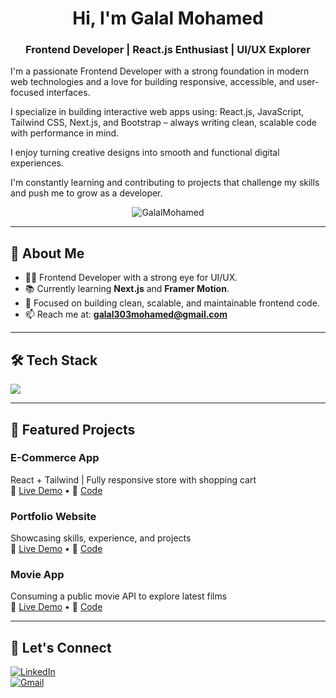 <h1 align="center">Hi, I'm Galal Mohamed</h1>
<h3 align="center">Frontend Developer | React.js Enthusiast | UI/UX Explorer</h3>

I'm a passionate Frontend Developer with a strong foundation in modern web technologies and a love for building responsive, accessible, and user-focused interfaces.

I specialize in building interactive web apps using: React.js, JavaScript, Tailwind CSS, Next.js, and Bootstrap – always writing clean, scalable code with performance in mind.

I enjoy turning creative designs into smooth and functional digital experiences.

I'm constantly learning and contributing to projects that challenge my skills and push me to grow as a developer.

<p align="center">
  <img src="https://komarev.com/ghpvc/?username=GalalMohamed&label=Profile%20views&color=0e75b6&style=flat" alt="GalalMohamed" />
</p>

---

## 🚀 About Me

- 👨‍💻 Frontend Developer with a strong eye for UI/UX.
- 📚 Currently learning **Next.js** and **Framer Motion**.
- 🧩 Focused on building clean, scalable, and maintainable frontend code.
- 📫 Reach me at: **galal303mohamed@gmail.com**

---

## 🛠️ Tech Stack

<p>
  <img src="https://skillicons.dev/icons?i=html,css,js,react,tailwind,bootstrap,git,github,vscode" />
</p>

---

## 🌟 Featured Projects

### E-Commerce App  
React + Tailwind | Fully responsive store with shopping cart  
🔗 [Live Demo](https://your-live-demo-link.com) • 🔗 [Code](https://github.com/GalalMohamed2003/ecommerce-app)

### Portfolio Website  
Showcasing skills, experience, and projects  
🔗 [Live Demo](https://your-portfolio-link.com) • 🔗 [Code](https://github.com/GalalMohamed2003/portfolio)

### Movie App  
Consuming a public movie API to explore latest films  
🔗 [Live Demo](https://your-movie-app-link.com) • 🔗 [Code](https://github.com/GalalMohamed2003/movie-app)



---

## 🤝 Let's Connect

[![LinkedIn](https://img.shields.io/badge/LinkedIn-blue?logo=linkedin&style=for-the-badge)](www.linkedin.com/in/galal-mohamed-)  
[![Gmail](https://img.shields.io/badge/Gmail-red?logo=gmail&style=for-the-badge)](mailto:galal303mohamed@gmail.com)
